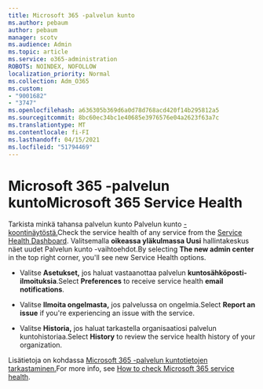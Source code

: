 ```yaml
---
title: Microsoft 365 -palvelun kunto
ms.author: pebaum
author: pebaum
manager: scotv
ms.audience: Admin
ms.topic: article
ms.service: o365-administration
ROBOTS: NOINDEX, NOFOLLOW
localization_priority: Normal
ms.collection: Adm_O365
ms.custom:
- "9001682"
- "3747"
ms.openlocfilehash: a636305b369d6a0d78d768acd420f14b295812a5
ms.sourcegitcommit: 8bc60ec34bc1e40685e3976576e04a2623f63a7c
ms.translationtype: MT
ms.contentlocale: fi-FI
ms.lasthandoff: 04/15/2021
ms.locfileid: "51794469"
---
```

# <a name="microsoft-365-service-health"></a><span data-ttu-id="c0481-102">Microsoft 365 -palvelun kunto</span><span class="sxs-lookup"><span data-stu-id="c0481-102">Microsoft 365 Service Health</span></span>


<span data-ttu-id="c0481-103">Tarkista minkä tahansa palvelun kunto Palvelun kunto [-koontinäytöstä.](https://admin.microsoft.com/Adminportal/Home?source=applauncher#/servicehealth)</span><span class="sxs-lookup"><span data-stu-id="c0481-103">Check the service health of any service from the [Service Health Dashboard](https://admin.microsoft.com/Adminportal/Home?source=applauncher#/servicehealth).</span></span> <span data-ttu-id="c0481-104">Valitsemalla **oikeassa yläkulmassa Uusi** hallintakeskus näet uudet Palvelun kunto -vaihtoehdot.</span><span class="sxs-lookup"><span data-stu-id="c0481-104">By selecting **The new admin center** in the top right corner, you'll see new Service Health options.</span></span>

- <span data-ttu-id="c0481-105">Valitse **Asetukset,** jos haluat vastaanottaa palvelun **kuntosähköposti-ilmoituksia**.</span><span class="sxs-lookup"><span data-stu-id="c0481-105">Select **Preferences** to receive service health **email notifications**.</span></span>

- <span data-ttu-id="c0481-106">Valitse **Ilmoita ongelmasta,** jos palvelussa on ongelmia.</span><span class="sxs-lookup"><span data-stu-id="c0481-106">Select **Report an issue** if you're experiencing an issue with the service.</span></span>

- <span data-ttu-id="c0481-107">Valitse **Historia,** jos haluat tarkastella organisaatiosi palvelun kuntohistoriaa.</span><span class="sxs-lookup"><span data-stu-id="c0481-107">Select **History** to review the service health history of your organization.</span></span> 

<span data-ttu-id="c0481-108">Lisätietoja on kohdassa [Microsoft 365 -palvelun kuntotietojen tarkastaminen.](https://docs.microsoft.com/office365/enterprise/view-service-health)</span><span class="sxs-lookup"><span data-stu-id="c0481-108">For more info, see [How to check Microsoft 365 service health](https://docs.microsoft.com/office365/enterprise/view-service-health).</span></span> 